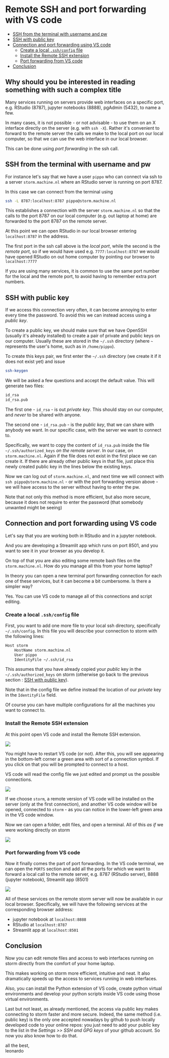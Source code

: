 # Remote SSH and port forwarding with VS code

* [SSH from the terminal with username and pw](#ssh-from-the-terminal-with-username-and-pw)
* [SSH with public key](#ssh-with-public-key)
* [Connection and port forwarding using VS code](#connection-and-port-forwarding-using-vs-code)
	+ [Create a local `.ssh/config` file](#create-a-local-sshconfig-file)
	+ [Install the Remote SSH extension](#install-the-remote-ssh-extension)
	+ [Port forwarding from VS code](#port-forwarding-from-vs-code)
* [Conclusion](#conclusion)

## Why should you be interested in reading something with such a complex title
Many services running on servers provide web interfaces on a specific port, e.g. RStudio (8787), jupyter notebooks (8888), pgAdmin (5432), to name a few.

In many cases, it is not possible - or not advisable - to use them on an X interface directly on the server (e.g. with `ssh -X`). Rather it's convenient to forward to the remote server the calls we make to the local port on our local computer, so that we can use the web interface in our local browser.

This can be done using _port forwarding_ in the ssh call.

## SSH from the terminal with username and pw
For instance let's say that we have a user `pippo` who can connect via ssh to a server `storm.machine.nl` where an RStudio server is running on port 8787.

In this case we can connect from the terminal using

```bash
ssh -L 8787:localhost:8787 pippo@storm.machine.nl
```

This establishes a connection with the server `storm.machine.nl` so that the calls to the port 8787 on our local computer (e.g. out laptop at home) are forwarded to the port 8787 on the remote server.

At this point we can open RStudio in our local browser entering `localhost:8787` in the address.

The first port in the ssh call above is the _local port_, while the second is the _remote port_, so if we would have used e.g. `7777:localhost:8787` we would have opened RStudio on out home computer by pointing our browser to `localhost:7777`

If you are using many services, it is common to use the same port number for the local and the remote port, to avoid having to remember extra port numbers.

## SSH with public key
If we access this connection very often, it can become annoying to enter every time the password. To avoid this we can instead access using a _public key_.

To create a public key, we should make sure that we have OpenSSH (usually it's already installed) to create a pair of private and public keys on our computer. Usually these are stored in the `~/.ssh` directory (where `~` represents the user's home, such as in `/home/pippo`).

To create this keys pair, we first enter the `~/.ssh` directory (we create it if it does not exist yet) and issue

```bash
ssh-keygen
```

We will be asked a few questions and accept the default value. This will generate two files:

```bash
id_rsa
id_rsa.pub
```

The first one - `id_rsa` - is out _private key_. This should stay on our computer, and _never_ to be shared with anyone.

The second one - `id_rsa.pub` - is the _public key_, that we can share with anybody we want. In our specific case, with the server we want to connect to.

Specifically, we want to copy the content of `id_rsa.pub` inside the file `~/.ssh/authorized_keys` _on the remote server_. In our case, on `storm.machine.nl`. Again if the file does not exist in the first place we can create it. If there are already other public keys in that file, just place this newly created public key in the lines below the existing keys.

Now we can log out of `storm.machine.nl`, and next time we will connect with `ssh pippo@storm.machine.nl` - or with the port forwarding version above - we will have access to the server without having to enter the pw.

Note that not only this method is more efficient, but also more secure, because it does not require to enter the password (that somebody unwanted might be seeing)


## Connection and port forwarding using VS code
Let's say that you are working both in RStudio and in a jupyter notebook. 

And you are developing a Streamlit app which runs on port 8501, and you want to see it in your browser as you develop it.

On top of that you are also editing some remote bash files on the `storm.machine.nl`. How do you manage all this from your home laptop?

In theory you can open a new terminal port forwarding connection for each one of these services, but it can become a bit cumbersome. Is there a simpler way?

Yes. You can use VS code to manage all of this connections and script editing.


### Create a local `.ssh/config` file
First, you want to add one more file to your local ssh directory, specifically `~/.ssh/config`. In this file you will describe your connection to storm with the following lines:

```bash
Host storm
	HostName storm.machine.nl
	User pippo
	IdentityFile ~/.ssh/id_rsa
```
This assumes that you have already copied your _public_ key in the `~/.ssh/authorized_keys` on storm (otherwise go back to the previous section : [SSH with public key](#ssh-with-public-key)).

Note that in the config file we define instead the location of our _private_ key in the `IdentityFile` field.

Of course you can have multiple configurations for all the machines you want to connect to.

### Install the Remote SSH extension
At this point open VS code and install the Remote SSH extension.

![](imgs/vscode_remote_ssh.png)

You might have to restart VS code (or not). After this, you will see appearing in the bottom-left corner a green area with sort of a connection symbol. If you click on that you will be prompted to connect to a host.

VS code will read the config file we just edited and prompt us the possible connections.

![](imgs/vscode_connect_to_host.png)

If we choose `storm`, a remote version of VS code will be installed on the server (only at the first connection), and another VS code window will be opened, connected to `storm` - as you can notice in the lower-left green area in the VS code window.

Now we can open a folder, edit files, and open a terminal. All of this _as if_ we were working directly on storm

![](imgs/storm_connection.png)

### Port forwarding from VS code
Now it finally comes the part of port forwarding. In the VS code terminal, we can open the `PORTS` section and add all the ports for which we want to forward a local call to the remote server, e.g. 8787 (RStudio server), 8888 (jupyter notebook), Streamlit app (8501)

![](imgs/vscode_port_fwarding.png)

All of these services on the remote storm server will now be available in our local browser. Specifically, we will have the following services at the corresponding browser address:

- jupyter notebook at `localhost:8888`
- RStudio at `localhost:8787`
- Streamlit app at `localhost:8501`


## Conclusion
Now you can edit remote files and access to web interfaces running on storm directly from the comfort of your home laptop.

This makes working on storm more efficient, intuitive and neat. It also dramatically speeds up the access to services running in web interfaces.

Also, you can install the Python extension of VS code, create python virtual environments and develop your python scripts inside VS code using those virtual environments.

Last but not least, as already mentioned, the access via public key makes connecting to storm faster and more secure. Indeed, the same method (i.e. public key) is the only one accepted nowadays by github to push locally developed code to your online repos: you just need to add your public key to the list in the _Settings >> SSH and GPG keys_ of your github account. So now you also know how to do that.

all the best,\
leonardo
